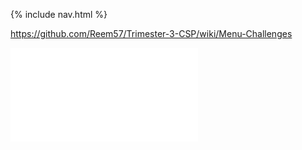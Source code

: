 {% include nav.html %}

https://github.com/Reem57/Trimester-3-CSP/wiki/Menu-Challenges

<iframe frameborder=“0” width=“100%” height=“500px” src=“https://replit.com/@ReemBen1/Menu-Challenges?embed=true"></iframe>
